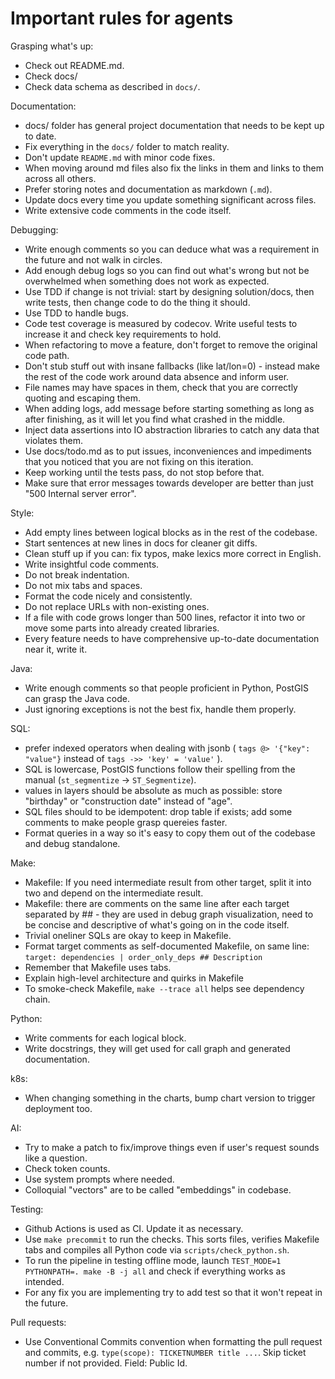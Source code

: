 # Important rules for agents

Grasping what's up:
 - Check out README.md.
 - Check docs/
 - Check data schema as described in `docs/`.

Documentation:
 - docs/ folder has general project documentation that needs to be kept up to date.
 - Fix everything in the `docs/` folder to match reality.
 - Don't update `README.md` with minor code fixes.
 - When moving around md files also fix the links in them and links to them across all others.
 - Prefer storing notes and documentation as markdown (``.md``).
 - Update docs every time you update something significant across files.
 - Write extensive code comments in the code itself.

Debugging:
 - Write enough comments so you can deduce what was a requirement in the future and not walk in circles.
 - Add enough debug logs so you can find out what's wrong but not be overwhelmed when something does not work as expected.
 - Use TDD if change is not trivial: start by designing solution/docs, then write tests, then change code to do the thing it should.
 - Use TDD to handle bugs.
 - Code test coverage is measured by codecov. Write useful tests to increase it and check key requirements to hold.
 - When refactoring to move a feature, don't forget to remove the original code path.
 - Don't stub stuff out with insane fallbacks (like lat/lon=0) - instead make the rest of the code work around data absence and inform user.
 - File names may have spaces in them, check that you are correctly quoting and escaping them.
 - When adding logs, add message before starting something as long as after finishing, as it will let you find what crashed in the middle.
 - Inject data assertions into IO abstraction libraries to catch any data that violates them.
 - Use docs/todo.md as to put issues, inconveniences and impediments that you noticed that you are not fixing on this iteration.
 - Keep working until the tests pass, do not stop before that.
 - Make sure that error messages towards developer are better than just "500 Internal server error".

Style:
 - Add empty lines between logical blocks as in the rest of the codebase.
 - Start sentences at new lines in docs for cleaner git diffs.
 - Clean stuff up if you can: fix typos, make lexics more correct in English.
 - Write insightful code comments.
 - Do not break indentation.
 - Do not mix tabs and spaces.
 - Format the code nicely and consistently.
 - Do not replace URLs with non-existing ones.
 - If a file with code grows longer than 500 lines, refactor it into two or move some parts into already created libraries.
 - Every feature needs to have comprehensive up-to-date documentation near it, write it.

Java:
 - Write enough comments so that people proficient in Python, PostGIS can grasp the Java code.
 - Just ignoring exceptions is not the best fix, handle them properly.

SQL:
 - prefer indexed operators when dealing with jsonb ( `tags @> '{"key": "value"}` instead of `tags ->> 'key' = 'value'` ).
 - SQL is lowercase, PostGIS functions follow their spelling from the manual (`st_segmentize` -> `ST_Segmentize`).
 - values in layers should be absolute as much as possible: store "birthday" or "construction date" instead of "age".
 - SQL files should to be idempotent: drop table if exists; add some comments to make people grasp quereies faster.
 - Format queries in a way so it's easy to copy them out of the codebase and debug standalone.

Make:
 - Makefile: If you need intermediate result from other target, split it into two and depend on the intermediate result.
 - Makefile: there are comments on the same line after each target separated by ## - they are used in debug graph visualization, need to be concise and descriptive of what's going on in the code itself.
 - Trivial oneliner SQLs are okay to keep in Makefile.
 - Format target comments as self-documented Makefile, on same line: `target: dependencies | order_only_deps ## Description`
 - Remember that Makefile uses tabs.
 - Explain high-level architecture and quirks in Makefile
 - To smoke-check Makefile, `make --trace all` helps see dependency chain.

Python:
 - Write comments for each logical block.
 - Write docstrings, they will get used for call graph and generated documentation.

k8s:
 - When changing something in the charts, bump chart version to trigger deployment too.

AI:
 - Try to make a patch to fix/improve things even if user's request sounds like a question.
 - Check token counts.
 - Use system prompts where needed.
 - Colloquial "vectors" are to be called "embeddings" in codebase.

Testing:
 - Github Actions is used as CI. Update it as necessary.
 - Use `make precommit` to run the checks. This sorts files, verifies Makefile tabs and compiles all Python code via `scripts/check_python.sh`.
 - To run the pipeline in testing offline mode, launch `TEST_MODE=1 PYTHONPATH=. make -B -j all` and check if everything works as intended.
 - For any fix you are implementing try to add test so that it won't repeat in the future.

Pull requests:
 - Use Conventional Commits convention when formatting the pull request and commits, e.g. `type(scope): TICKETNUMBER title ...`. Skip ticket number if not provided. Field: Public Id.
